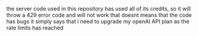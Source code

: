  the server code used in this repository  has used all of its credits, so it will throw a 429 error code  and will not work that doesnt means that the code has bugs it simply says that i need to upgrade my openAI API plan as the rate limits has reached
 
